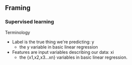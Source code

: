 ## Framing
### Supervised learning
Terminology
* Label is the true thing we're predicting: y
    * the y variable in basic linear regression
* Features are input variables describing our data: xi
    * the {x1,x2,x3...xn} variables in basic linear regression.

